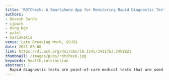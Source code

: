 ```yaml
---
title: 'RDTCheck: A Smartphone App for Monitoring Rapid Diagnostic Test Administration'
authors: 
- Devesh Sarda
- cjpark
- Hung Ngo
- patel
- mariakakis
venue: Late Breaking Work, $CHI$
date: 2021-05-08
link: https://dl.acm.org/doi/abs/10.1145/3411763.3451821
thumbnail: /images/pubs/rdtcheck.jpg
keywords: health,interaction
abstract: |
  Rapid diagnostic tests are point-of-care medical tests that are used by clinicians and community healthcare workers to get quicker results at a better cost compared to traditional diagnostic tests. Distributing rapid diagnostic tests to people outside of the healthcare industry would significantly improve access to diagnostic testing; however, there are concerns that novices may administer rapid diagnostic tests incorrectly and thus be left with invalid results. In response to this concern, we propose RDTCheck — a mobile application that guides users through the instructions of Quidel’s QuickVue Influenza A+B test and ensures adherence to the procedure using computer vision. RDTCheck provides users with real-time feedback so that they may either correct their mistakes or re-administer their test. In this work, we conducted findings from a pilot study that demonstrates how well RDTCheck is able to detect common mistakes and successes during the various steps of the QuickVue test. For the 7 participants we recruited, RDTCheck had an average success rate of 91.1% at giving the correct feedback during the RDT administration procedure.
---
```

